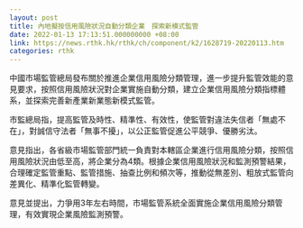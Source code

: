 ```yaml
---
layout: post
title: 內地擬按信用風險狀況自動分類企業　探索新模式監管
date: 2022-01-13 17:13:51.000000000 +08:00
link: https://news.rthk.hk/rthk/ch/component/k2/1628719-20220113.htm
categories: rthk
---
```


中國市場監管總局發布關於推進企業信用風險分類管理，進一步提升監管效能的意見要求，按照信用風險狀況對企業實施自動分類，建立企業信用風險分類指標體系，並探索完善新產業新業態新模式監管。

市監總局指，提高監管及時性、精準性、有效性，使監管對違法失信者「無處不在」，對誠信守法者「無事不擾」，以公正監管促進公平競爭、優勝劣汰。

意見指出，各省級市場監管部門統一負責對本轄區企業進行信用風險分類，按照信用風險狀況由低至高，將企業分為4類。根據企業信用風險狀況和監測預警結果，合理確定監管重點、監管措施、抽查比例和頻次等，推動從無差別、粗放式監管向差異化、精準化監管轉變。

意見並提出，力爭用3年左右時間，市場監管系統全面實施企業信用風險分類管理，有效實現企業風險監測預警。
